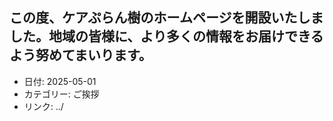 <!-- 記載方法
＃を2つでお知らせ内容を記載
日付をハイフン区切りで記載
カテゴリー（緑の帯）を記載
 -->

## この度、**ケアぷらん樹**のホームページを開設いたしました。地域の皆様に、より多くの情報をお届けできるよう努めてまいります。
- 日付: 2025-05-01
- カテゴリー: ご挨拶
- リンク: ../



